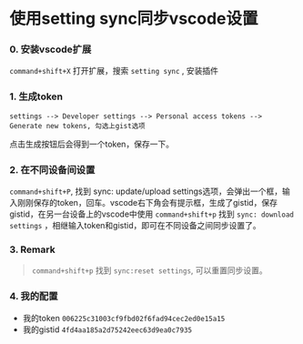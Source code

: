 # 使用setting sync同步vscode设置

### 0. 安装vscode扩展

`command+shift+X` 打开扩展，搜索 `setting sync` , 安装插件

### 1. 生成token
```
settings --> Developer settings --> Personal access tokens --> Generate new tokens, 勾选上gist选项
```
点击生成按钮后会得到一个token，保存一下。

### 2. 在不同设备间设置
`command+shift+P`, 找到 sync: update/upload settings选项，会弹出一个框，输入刚刚保存的token，回车。vscode右下角会有提示框，生成了gistid，保存gistid，在另一台设备上的vscode中使用 `command+shift+p` 找到 `sync: download settings` ，相继输入token和gistid，即可在不同设备之间同步设置了。

### 3. Remark
> `command+shift+p` 找到 `sync:reset settings`, 可以重置同步设置。

### 4. 我的配置
- 我的token  `006225c31003cf9fbd02f6fad94cec2ed0e15a15`
- 我的gistid `4fd4aa185a2d75242eec63d9ea0c7935`